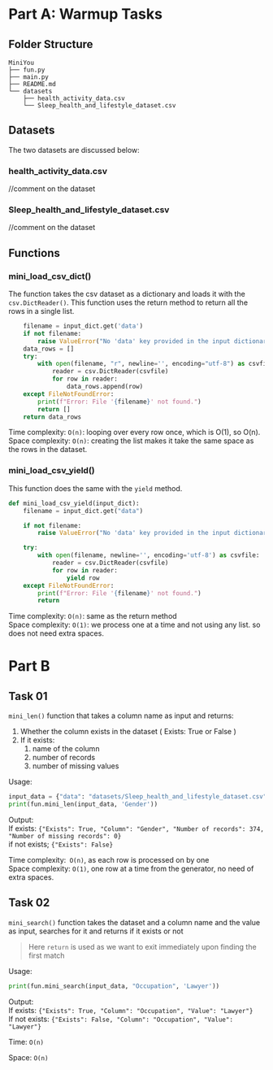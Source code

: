 # Part A: Warmup Tasks
## Folder Structure


```
MiniYou
├── fun.py
├── main.py
├── README.md
└── datasets
    ├── health_activity_data.csv
    └── Sleep_health_and_lifestyle_dataset.csv
```
## Datasets
The two datasets are discussed below:
### health_activity_data.csv
//comment on the dataset
### Sleep_health_and_lifestyle_dataset.csv
//comment on the dataset

## Functions
### mini_load_csv_dict()

The function takes the csv dataset as a dictionary and loads it with the ` csv.DictReader() `. This function uses the return method to return all the rows in a single list. 

```python def mini_load_csv_dict(input_dict):
    filename = input_dict.get('data')
    if not filename:
        raise ValueError("No 'data' key provided in the input dictionary.")
    data_rows = []
    try:
        with open(filename, "r", newline='', encoding="utf-8") as csvfile:
            reader = csv.DictReader(csvfile)
            for row in reader:
                data_rows.append(row)            
    except FileNotFoundError:
        print(f"Error: File '{filename}' not found.")
        return []
    return data_rows
```

Time complexity: ` O(n) `: looping over every row once, which is  O(1), so O(n). </br>
Space complexity: ` O(n) `: creating the list makes it take the same space as the rows in the dataset.

### mini_load_csv_yield()
This function does the same with the ` yield ` method.

```python
def mini_load_csv_yield(input_dict):
    filename = input_dict.get("data")

    if not filename:
        raise ValueError("No 'data' key provided in the input dictionary.")

    try:
        with open(filename, newline='', encoding='utf-8') as csvfile:
            reader = csv.DictReader(csvfile)
            for row in reader:
                yield row
    except FileNotFoundError:
        print(f"Error: File '{filename}' not found.")
        return 
```

Time complexity: ` O(n) `: same as the return method
<br/>
Space complexity: ` O(1) `: we process one at a time and not using any list. so does not need extra spaces.

# Part B
## Task 01
` mini_len() ` function that takes a column name as input and returns: </br>
1. Whether the column exists in the dataset ( Exists: True or False )
2. If it exists:
    1. name of the column
    1. number of records
    1. number of missing values

Usage:

```python
input_data = {"data": "datasets/Sleep_health_and_lifestyle_dataset.csv"}
print(fun.mini_len(input_data, 'Gender'))
```

Output: </br>
If exists:
` {"Exists": True, "Column": "Gender", "Number of records": 374, "Number of missing
records": 0} ` <br/>
if not exists;
`{"Exists": False}`

Time complexity:` O(n)`, as each row is processed on by one <br/>
Space complexity: `O(1)`, one row at a time from the generator, no need of extra spaces.

## Task 02
`mini_search()` function takes the dataset and a column name and the value as input, searches for it and returns if it exists or not
> Here `return` is used as we want to exit immediately upon finding the first match

Usage:
```python
print(fun.mini_search(input_data, "Occupation", 'Lawyer'))
```

Output:
</br>
If exists: ` {"Exists": True, "Column": "Occupation", "Value": "Lawyer"} `
</br>
If not exists: ` {"Exists": False, "Column": "Occupation", "Value": "Lawyer"}  `

Time: `O(n)`

Space: `O(n)`